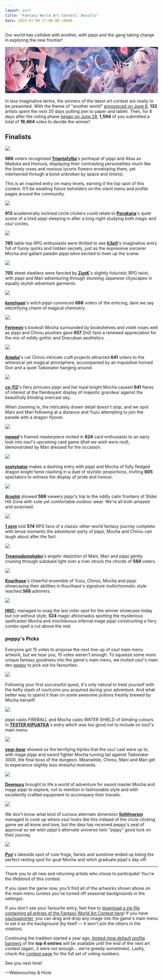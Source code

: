 ```yaml
---
layout: post
title: "Fantasy World Art Contest: Results"
date: 2025-07-08 17:00:00 +0000
---
```


Our world has collided with another, with pippi and the gang taking charge in exploring the new frontier!

![](/wiki/shared/news/2025-07-08-fantasy-world-art-contest-results/banner.jpg)

In less imaginative terms, the winners of the latest art contest are ready to be presented. With the theme of "another world" [announced on June 6](https://osu.ppy.sh/home/news/2025-06-06-fantasy-world-art-contest), **132** artists spent the next 20 days putting pen to paper and tablet. Then, for 6 days after the voting phase [began on June 28](https://osu.ppy.sh/home/news/2025-06-28-fantasy-world-art-contest-voting), **1,594** of you submitted a total of **19,464** votes to decide the winner!

## Finalists

[![](https://assets.ppy.sh/contests/249/banners/Triantafyllia.jpg)](https://assets.ppy.sh/contests/249/winners/Triantafyllia.png)

**986** voters recognised [**Triantafyllia**](https://osu.ppy.sh/users/17084594)'s portrayal of pippi and Alisa as Madoka and Homura, displaying their contrasting personalities much like the lovely roses and noxious lycoris flowers enveloping them, yet intertwined through a bond unbroken by space and time(s).

This is an inspired entry on many levels, earning it the top spot of this contest. It'll be awaiting future beholders on the client menu and profile pages around the community.

[![](https://assets.ppy.sh/contests/249/banners/Porukana.jpg)](https://assets.ppy.sh/contests/249/winners/Porukana.png)

**913** academically inclined circle clickers could relate to [**Porukana**](https://osu.ppy.sh/users/12992775)'s quiet scene of a tired pippi sleeping in after a long night studying both magic and osu! circles.

[![](https://assets.ppy.sh/contests/249/banners/h3p0.jpg)](https://assets.ppy.sh/contests/249/winners/h3p0.PNG)

**765** table-top RPG enthusiasts were thrilled to see [**h3p0**](https://osu.ppy.sh/users/15875092)'s imaginative entry full of funny quirks and hidden secrets, just as the expressive sorcerer Mocha and gallant paladin pippi were excited to liven up the scene.

[![](https://assets.ppy.sh/contests/249/banners/ZunK.jpg)](https://assets.ppy.sh/contests/249/winners/ZunK.jpg)

**705** street dwellers were fancied by [**ZunK**](https://osu.ppy.sh/users/1070783)'s slightly futuristic RPG twist, with pippi and Mari adventuring through stunning Japanese cityscapes in equally stylish adventure garments.

[![](https://assets.ppy.sh/contests/249/banners/konchaan.jpg)](https://assets.ppy.sh/contests/249/winners/konchaan.png)

[**konchaan**](https://osu.ppy.sh/users/30003504)'s witch pippi convinced **688** voters of the enticing, dare we say electrifying charm of magical chemistry.

[![](https://assets.ppy.sh/contests/249/banners/Ferineon.jpg)](https://assets.ppy.sh/contests/249/winners/Ferineon.jpg)

[**Ferineon**](https://osu.ppy.sh/users/23930728)'s bookish Mocha surrounded by bookshelves and violet roses well as pippi and Chirou plushies gave **657** DnD fans a renewed appreciation for the mix of mildly gothic and Draculean aesthetics.

[![](https://assets.ppy.sh/contests/249/banners/Amplui.jpg)](https://assets.ppy.sh/contests/249/winners/Amplui.png)

[**Amplui**](https://osu.ppy.sh/users/24820805)'s cat Chirou intricate craft projects attracted **641** voters to the whimsical yet magical atmosphere, accompanied by an inquisitive horned Don and a quiet Taikonator hanging around.

[![](https://assets.ppy.sh/contests/249/banners/cx-112.jpg)](https://assets.ppy.sh/contests/249/winners/cx-112.png)

[**cx-112**](https://osu.ppy.sh/users/18656096)'s fiery princess pippi and her loyal knight Mocha caused **641** flares of interest at the flamboyant display of majestic grandeur against the beautifully blinding overcast sky.

When zooming in, the intricately drawn detail doesn't stop, and we spot Mani and Mari following at a distance and Yuzu attempting to join the parade with a dragon flyover.

[![](https://assets.ppy.sh/contests/249/banners/mewpt.jpg)](https://assets.ppy.sh/contests/249/winners/mewpt.png)

[**mewpt**](https://osu.ppy.sh/users/3078282)'s framed masterpiece invited in **624** card enthusiasts to an early look into osu!'s upcoming card game (*that we wish were real*), demonstrated by Mari dressed for the occasion.

[![](https://assets.ppy.sh/contests/249/banners/xootynator.jpg)](https://assets.ppy.sh/contests/249/winners/xootynator.png)

[**xootynator**](https://osu.ppy.sh/users/3717598) makes a dashing entry with pippi and Mocha of fully fledged dragon knight fame clashing in a duel of stylistic proportions, inviting **605** spectators to witness the display of pride and honour.

[![](https://assets.ppy.sh/contests/249/banners/Arushii.jpg)](https://assets.ppy.sh/contests/249/winners/Arushii.jpg)

[**Arushii**](https://osu.ppy.sh/users/15664628) showed **598** viewers pippi's trip to the oddly calm frontiers of Slider Hill Zone with cute yet comfortable outdoor wear. We're all both amazed and surprised.

[![](https://assets.ppy.sh/contests/249/banners/1%20zero.jpg)](https://assets.ppy.sh/contests/249/winners/1%20zero.PNG)

[**1 zero**](https://osu.ppy.sh/users/7440794) told **574** RPG fans of a classic other-world fantasy journey complete with tense moments the adventurer party of pippi, Mocha and Chirou can laugh about after the fact.

[![](https://assets.ppy.sh/contests/249/banners/Treamudomshabu.jpg)](https://assets.ppy.sh/contests/249/winners/Treamudomshabu.png)

[**Treamudomshabu**](https://osu.ppy.sh/users/23463636)'s angelic depiction of Mani, Mari and pippi gently cruising through subdued light over a river struck the chords of **569** voters.

[![](https://assets.ppy.sh/contests/249/banners/Kourihase.jpg)](https://assets.ppy.sh/contests/249/winners/Kourihase.png)

[**Kourihase**](https://osu.ppy.sh/users/13298982)'s cheerful ensemble of Yuzu, Chirou, Mocha and pippi showcasing their abilities in Kourihase's signature multichromatic style reached **568** admirers.

[![](https://assets.ppy.sh/contests/249/banners/HKC-.jpg)](https://assets.ppy.sh/contests/249/winners/HKC-.png)

[**HKC-**](https://osu.ppy.sh/users/25219714) managed to snag the last voter spot for the winner showcase today but not without style, **524** magic aficionados spotting the mysterious spellcaster Mocha and mischievous infernal mage pippi constructing a fiery combo spell a cut above the rest.

### peppy's Picks

Everyone got 15 votes to propose the next line-up of osu! main menu artwork, but we hear you, 15 votes weren't enough. To squeeze some more unique fantasy goodness into the game's main menu, we invited osu!'s main dev [peppy](https://osu.ppy.sh/users/2) to pick out his favourites:

[![](https://assets.ppy.sh/contests/249/banners/Maqmoon.jpg)](https://assets.ppy.sh/contests/249/winners/Maqmoon.jpg)

Following your first successful quest, it's only natural to treat yourself with the hefty stash of osu!coins you acquired during your adventure. And what better way to spend it than on some awesome potions freshly brewed by Mocha herself!

[![](https://assets.ppy.sh/contests/249/banners/TESTER%20KIPUATKA.jpg)](https://assets.ppy.sh/contests/249/winners/TESTER%20KIPUATKA.png)

pippi casts FIREBALL and Mocha casts WATER SHIELD of blinding colours in [**TESTER KIPUATKA**](https://osu.ppy.sh/users/32067567)'s entry which was too good not to include on osu!'s main menu.

[![](https://assets.ppy.sh/contests/249/banners/year-bear.jpg)](https://assets.ppy.sh/contests/249/winners/year-bear.png)

[**year-bear**](https://osu.ppy.sh/users/12178754) showed us the terrifying hijinks that the osu! cast were up to, with mage pippi and sword fighter Mocha turning tail against Taikonator 3000, the final boss of the dungeon. Meanwhile, Chirou, Mani and Mari get to experience slightly less stressful moments.

[![](https://assets.ppy.sh/contests/249/banners/Deemuru.jpg)](https://assets.ppy.sh/contests/249/winners/Deemuru.png)

[**Deemuru**](https://osu.ppy.sh/users/12850994) brought to life a world of adventure for sword master Mocha and mage pippi to explore, not to mention in fashionable style and with excellently crafted equipment to accompany their travails.

[![](https://assets.ppy.sh/contests/249/banners/Selithrarion.jpg)](https://assets.ppy.sh/contests/249/winners/Selithrarion.jpg)

We don't know what kind of curious alternate dimension [**Selithrarion**](https://osu.ppy.sh/users/4613388) managed to cook up where osu! looks like this instead of the circle clicking game we all know and love, but the idea has received peppy's seal of approval so we wish pippi's alternate universe twin "pippy" good luck on their journey.

[![](https://assets.ppy.sh/contests/249/banners/Pyo.jpg)](https://assets.ppy.sh/contests/249/winners/Pyo.png)

[**Pyo**](https://osu.ppy.sh/users/6641784)'s lakeside spot of cute frogs, fairies and sunshine ended up being the perfect resting spot for goat Mocha and witch graduate pippi's day off.

---

Thank you to all new and returning artists who chose to participate! You're the lifeblood of this contest.

If you open the game now, you'll find all of the artworks shown above on the main menu (unless you've turned off seasonal backgrounds in the settings).

If you don't see your favourite entry, feel free to [download a zip file containing all entries of the Fantasy World Art Contest here](https://assets.ppy.sh/contests/249/FantasyWorldFanartSubmissions.zip)! If you have [osu!supporter](/wiki/osu!supporter), you can drag and drop any image into the game's main menu to set it as the background (by itself — it won't join the others in the rotation).

Continuing the tradition started a year ago, [limited-time default profile banners](https://osu.ppy.sh/home/news/2024-07-15-aerial-antics-art-results#new-profile-customisations) of the **top 4 entries** will be available until the end of the next art contest (again, 3 were not enough... we're greedy sometimes). Lastly, check the [contest page](https://osu.ppy.sh/community/contests/249) for the full set of voting numbers.

See you next time!

—Walavouchey & Hivie

